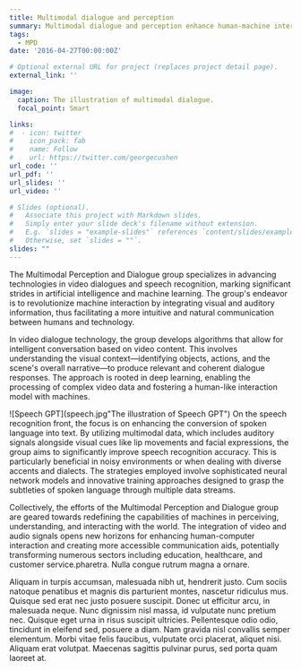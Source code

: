 ```yaml
---
title: Multimodal dialogue and perception
summary: Multimodal dialogue and perception enhance human-machine interaction by integrating various communication forms and sensory inputs for more natural and intuitive exchanges.
tags:
  - MPD
date: '2016-04-27T00:00:00Z'

# Optional external URL for project (replaces project detail page).
external_link: ''

image:
  caption: The illustration of multimodal dialogue.
  focal_point: Smart

links:
#  - icon: twitter
#    icon_pack: fab
#    name: Follow
#    url: https://twitter.com/georgecushen
url_code: ''
url_pdf: ''
url_slides: ''
url_video: ''

# Slides (optional).
#   Associate this project with Markdown slides.
#   Simply enter your slide deck's filename without extension.
#   E.g. `slides = "example-slides"` references `content/slides/example-slides.md`.
#   Otherwise, set `slides = ""`.
slides: ""
---
```


The Multimodal Perception and Dialogue group specializes in advancing technologies in video dialogues and speech recognition, marking significant strides in artificial intelligence and machine learning. The group's endeavor is to revolutionize machine interaction by integrating visual and auditory information, thus facilitating a more intuitive and natural communication between humans and technology.

In video dialogue technology, the group develops algorithms that allow for intelligent conversation based on video content. This involves understanding the visual context—identifying objects, actions, and the scene's overall narrative—to produce relevant and coherent dialogue responses. The approach is rooted in deep learning, enabling the processing of complex video data and fostering a human-like interaction model with machines.

![Speech GPT](speech.jpg"The illustration of Speech GPT")
On the speech recognition front, the focus is on enhancing the conversion of spoken language into text. By utilizing multimodal data, which includes auditory signals alongside visual cues like lip movements and facial expressions, the group aims to significantly improve speech recognition accuracy. This is particularly beneficial in noisy environments or when dealing with diverse accents and dialects. The strategies employed involve sophisticated neural network models and innovative training approaches designed to grasp the subtleties of spoken language through multiple data streams.

Collectively, the efforts of the Multimodal Perception and Dialogue group are geared towards redefining the capabilities of machines in perceiving, understanding, and interacting with the world. The integration of video and audio signals opens new horizons for enhancing human-computer interaction and creating more accessible communication aids, potentially transforming numerous sectors including education, healthcare, and customer service.pharetra. Nulla congue rutrum magna a ornare.

Aliquam in turpis accumsan, malesuada nibh ut, hendrerit justo. Cum sociis natoque penatibus et magnis dis parturient montes, nascetur ridiculus mus. Quisque sed erat nec justo posuere suscipit. Donec ut efficitur arcu, in malesuada neque. Nunc dignissim nisl massa, id vulputate nunc pretium nec. Quisque eget urna in risus suscipit ultricies. Pellentesque odio odio, tincidunt in eleifend sed, posuere a diam. Nam gravida nisl convallis semper elementum. Morbi vitae felis faucibus, vulputate orci placerat, aliquet nisi. Aliquam erat volutpat. Maecenas sagittis pulvinar purus, sed porta quam laoreet at.
